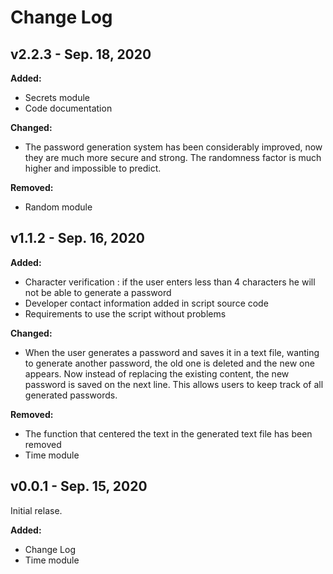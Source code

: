# Change Log

## v2.2.3 - Sep. 18, 2020
**Added:**
- Secrets module
- Code documentation

**Changed:**
- The password generation system has been considerably improved, now they are much more secure and strong. The randomness factor is much higher and impossible to predict. 

**Removed:**
- Random module

## v1.1.2 - Sep. 16, 2020
**Added:**
- Character verification : if the user enters less than 4 characters he will not be able to generate a password
- Developer contact information added in script source code
- Requirements to use the script without problems

**Changed:**
- When the user generates a password and saves it in a text file, wanting to generate another password, the old one is deleted and the new one appears. Now instead of replacing the existing content, the new password is saved on the next line. This allows users to keep track of all generated passwords.

**Removed:**
- The function that centered the text in the generated text file has been removed
- Time module

## v0.0.1 - Sep. 15, 2020

Initial relase.

**Added:**
- Change Log
- Time module